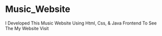 # Music_Website
I Developed This Music Website Using Html, Css, &amp; Java Frontend To See The My Website Visit
